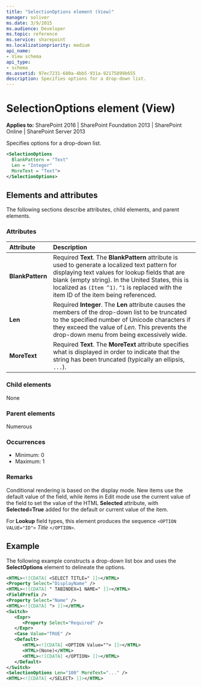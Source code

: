 ```yaml
---
title: "SelectionOptions element (View)"
manager: soliver
ms.date: 3/9/2015
ms.audience: Developer
ms.topic: reference
ms.service: sharepoint
ms.localizationpriority: medium
api_name:
- View schema
api_type:
- schema
ms.assetid: 97ec7231-680a-4bb5-931a-92175899b655
description: Specifies options for a drop-down list.
---
```


# SelectionOptions element (View)

**Applies to:** SharePoint 2016 | SharePoint Foundation 2013 | SharePoint Online | SharePoint Server 2013
  
Specifies options for a drop-down list.
  
```XML
<SelectionOptions
  BlankPattern = "Text"
  Len = "Integer"
  MoreText = "Text">
</SelectionOptions>
```

## Elements and attributes

The following sections describe attributes, child elements, and parent elements.

### Attributes

|**Attribute**|**Description**|
|:-----|:-----|
|**BlankPattern** <br/> |Required **Text**. The **BlankPattern** attribute is used to generate a localized text pattern for displaying text values for lookup fields that are blank (empty string). In the United States, this is localized as `(Item ^1)`. `^1` is replaced with the item ID of the item being referenced.  <br/> |
|**Len** <br/> |Required **Integer**. The **Len** attribute causes the members of the drop-down list to be truncated to the specified number of Unicode characters if they exceed the value of  _Len_. This prevents the drop-down menu from being excessively wide.  <br/> |
|**MoreText** <br/> |Required **Text**. The **MoreText** attribute specifies what is displayed in order to indicate that the string has been truncated (typically an ellipsis, `...`).  <br/> |
   
### Child elements

None 
   
### Parent elements

Numerous 
   
### Occurrences

- Minimum: 0
- Maximum: 1  
   
### Remarks

Conditional rendering is based on the display mode. New items use the default value of the field, while items in Edit mode use the current value of the field to set the value of the HTML **Selected** attribute, with **Selected=True** added for the default or current value of the item. 
  
For **Lookup** field types, this element produces the sequence `<OPTION VALUE="ID">` _Title_ `</OPTION>`.
  
## Example

The following example constructs a drop-down list box and uses the **SelectOptions** element to delineate the options. 
  
```XML
<HTML><![CDATA[ <SELECT TITLE=" ]]></HTML>
<Property Select="DisplayName" />
<HTML><![CDATA[ " TABINDEX=1 NAME=" ]]></HTML>
<FieldPrefix />
<Property Select="Name" />
<HTML><![CDATA[ "> ]]></HTML>
<Switch>
   <Expr>
      <Property Select="Required" />
   </Expr>
   <Case Value="TRUE" />
   <Default>
      <HTML><![CDATA[ <OPTION Value=""> ]]></HTML>
      <HTML>(None)</HTML>
      <HTML><![CDATA[ </OPTION> ]]></HTML>
   </Default>
</Switch>
<SelectionOptions Len="100" MoreText="..." />
<HTML><![CDATA[ </SELECT> ]]></HTML>
```

<br/>

